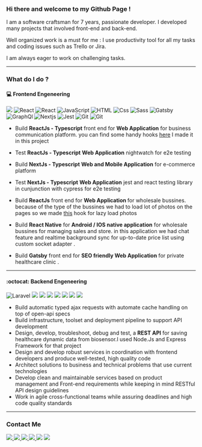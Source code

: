 ### Hi there and welcome to my Github Page !

I am a software craftsman for 7 years, passionate developer. I developed many projects that involved front-end and back-end.  

Well organized work is a must for me : I use productivity tool for all my tasks and coding issues such as Trello or Jira. <br/>

I am always eager to work on challenging tasks. 

---

### What do I do ?


#### :computer: Frontend Engeneering
<p>
   <img src="https://img.shields.io/badge/Redux-764ABC?logo=redux&logoColor=white&style=for-the-badge">
   <img alt="React" src="https://img.shields.io/badge/React-61DAFB?logo=react&logoColor=white&style=for-the-badge" />
    <img alt="React" src="https://img.shields.io/endpoint?logo=react&logoColor=white&style=for-the-badge&url=https%3A%2F%2Fmocki.io%2Fv1%2F93a5f111-0e53-4d8f-be4e-fcc97319ac6e" />
  <img alt="JavaScript" src="https://img.shields.io/badge/JavaScript-F7DF1E?logo=javascript&logoColor=white&style=for-the-badge" />
  <img alt="HTML" src="https://img.shields.io/badge/HTML-E34F26?logo=html5&logoColor=white&style=for-the-badge" />
  <img alt="Css" src="https://img.shields.io/badge/CSS-1572B6?logo=css3&logoColor=white&style=for-the-badge" />
  <img alt="Sass" src="https://img.shields.io/badge/Sass-CC6699?logo=sass&logoColor=white&style=for-the-badge" />
  <img alt="Gatsby" src="https://img.shields.io/badge/Gatsby-663399?logo=gatsby&logoColor=white&style=for-the-badge" />
  <img alt="GraphQl" src="https://img.shields.io/badge/GraphQL-E10098?logo=graphql&logoColor=white&style=for-the-badge" />
  <img alt="Nextjs" src="https://img.shields.io/endpoint?logo=next-dot-js&style=for-the-badge&url=https%3A%2F%2Fmocki.io%2Fv1%2F59e16744-a14f-46a9-9524-e20347ec6505" />
  <img alt="Jest" src="https://img.shields.io/endpoint?logo=jest&style=for-the-badge&url=https%3A%2F%2Fmocki.io%2Fv1%2Ffc3308ad-d090-4ee4-983b-864b9b02f6cc" />
   <img alt="Git" src="https://img.shields.io/endpoint?logo=Git&logoColor=white&style=for-the-badge&url=https%3A%2F%2Fmocki.io%2Fv1%2F3d59c37b-030a-414b-859a-337fbe66d402" />
   <img alt="Git" src="https://img.shields.io/endpoint?logo=typescript&logoColor=white&style=for-the-badge&url=https%3A%2F%2Fmocki.io%2Fv1%2F808da524-acdb-4153-b249-c441a96e666b" />
  
</p>


- Build **ReactJs - Typescript** front end for <b>Web Application</b> for business communication platform. you can find some handy hooks <a href="https://gist.github.com/hamidjafari/ad000722788243016c5e2606377b82dc">here</a> I made it in this project 

- Test **ReactJs - Typescript** <b>Web Application</b> nightwatch for e2e testing

- Build **NextJs - Typescript** <b>Web and Mobile Application</b> for e-commerce platform

- Test **NextJs - Typescript** <b>Web Application</b> jest and react testing library in cunjunction with cypress for e2e testing

- Build **ReactJs** front end for <b>Web Application </b> for wholesale bussines. because of the type of the bussines we had to load lot of photos on the pages so we made  <a href="https://gist.github.com/hamidjafari/155d587e2da341871e4091c3c8433648">this</a> hook for lazy load photos 

- Build **React Native** for <b>Android / IOS native application</b> for wholesale bussines for managing sales and store. in this application we had chat feature and realtime background sync for up-to-date price list using custom socket adapter .

- Build **Gatsby** front end for <b>SEO friendly Web Application</b> for private healthcare clinic  .

---

#### :octocat: Backend Engeneering
<p>
  <img alt="Laravel" src="https://img.shields.io/endpoint?logo=laravel&logoColor=white&style=for-the-badge&url=https%3A%2F%2Fmocki.io%2Fv1%2Fd3a17d1c-8ac7-4cb3-852b-b2d68caaafde" />
  <img src="https://img.shields.io/badge/Docker-2496ED?logo=docker&logoColor=white&style=for-the-badge">
  <img src="https://img.shields.io/badge/Kubernetes-326CE5?logo=kubernetes&logoColor=white&style=for-the-badge">
  <img src="https://img.shields.io/badge/Nginx-269539?logo=nginx&logoColor=white&style=for-the-badge">
  <img src="https://img.shields.io/badge/MySQL-4479A1?logo=mysql&logoColor=white&style=for-the-badge">
  <img src="https://img.shields.io/badge/PostgreSQL-336791?logo=postgresql&logoColor=white&style=for-the-badge">
  <img src="https://img.shields.io/endpoint?logo=node-dot-js&logoColor=white&style=for-the-badge&url=https%3A%2F%2Fmocki.io%2Fv1%2F44493678-2e1d-4797-9a5a-fa4fd81f735d">
  <img src="https://img.shields.io/endpoint?logo=mongodb&logoColor=white&style=for-the-badge&url=https%3A%2F%2Fmocki.io%2Fv1%2Fd67b7402-338e-4d03-b7fe-bae70f218f62" >
</p>

- Build automatic typed ajax requests with automate cache handling on top of open-api specs
- Build infrastructure, toolset and deployment pipeline to support API development 
- Design, develop, troubleshoot, debug and test, a **REST API** for saving healthcare dynamic data from biosensor.I used Node.Js and Express Framework for that project
- Design and develop robust services in coordination with frontend developers and produce well-tested, high quality code
- Architect solutions to business and technical problems that use current technologies
- Develop clean and maintainable services based on product management and Front-end requirements while keeping in mind RESTful API design guidelines
- Work in agile cross-functional teams while assuring deadlines and high code quality standards

---



### Contact Me


<p>
<a href="https://www.linkedin.com/in/hamid-reza-jafari/">
<img src="https://img.shields.io/badge/LinkedIn-0077B5?style=for-the-badge&logo=linkedin&logoColor=white">
</a>
  <a href="mailto:hamidreza.jafari.abshouri@gmail.com"><img src="https://img.shields.io/endpoint?logo=gmail&logoColor=white&style=for-the-badge&url=https%3A%2F%2Fmocki.io%2Fv1%2F550de892-3b49-4e49-ba88-26b4f7957611" > </a>
<a href="https://stackoverflow.com/users/2611020/hamid-reza-jafari">
<img src="https://img.shields.io/badge/stackoverflow-FE7A16?style=for-the-badge&logo=stackoverflow&logoColor=white">
</a>
  <a href="https://medium.com/@hamidrezajafari">
    <img src="https://img.shields.io/endpoint?logo=medium&logoColor=white&style=for-the-badge&url=https%3A%2F%2Fmocki.io%2Fv1%2F314068b5-5f44-4949-9f20-ced43a65bc9e" >
  </a>
  <a href="https://twitter.com/hamid_r_jafari"><img src="https://img.shields.io/endpoint?logo=twitter&logoColor=white&style=for-the-badge&url=https%3A%2F%2Fmocki.io%2Fv1%2Feddd4c8c-dc13-4d95-9b82-b51c8c64bd6b" ></a>
   <a href="https://dev.to/hamidjafari"><img src="https://img.shields.io/endpoint?logo=dev-dot-to&logoColor=white&style=for-the-badge&url=https%3A%2F%2Fmocki.io%2Fv1%2F5aaa46ba-e5a5-4c6f-990c-1737bbf2133c" ></a>
</p>
